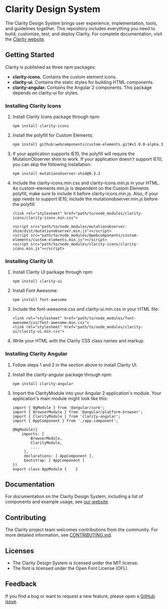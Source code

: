 
# Clarity Design System

The Clarity Design System brings user experience, implementation, tools, and guidelines together.  This repository includes everything you need to build, customize, test, and deploy Clarity.  For complete documentation, visit the [Clarity website](https://vmware.github.io/clarity/).

## Getting Started

Clarity is published as three npm packages:

* __clarity-icons.__ Contains the custom element icons.
* __clarity-ui.__ Contains the static styles for building HTML components.
* __clarity-angular.__ Contains the Angular 2 components. This package depends on clarity-ui for styles.


### Installing Clarity Icons

1. Install Clarity Icons package through npm:
    ```
    npm install clarity-icons
    ```
    
2. Install the polyfill for Custom Elements: 
    ```
    npm install github:webcomponents/custom-elements.git#v1.0.0-alpha.3
    ```
    
3. If your application supports IE10, the polyfill will require the MutationObserver shim to work. If your application doesn't support IE10, you can skip the following installation:
    ```
    npm install mutationobserver-shim@0.3.2
    ```
    
4. Include the clarity-icons.min.css and clarity-icons.min.js in your HTML. As custom-elements.min.js is dependent on the Custom Elements polyfill, make sure to include it before clarity-icons.min.js. Also, if your app needs to support IE10, include the mutationobserver.min.js before the polyfill:
    ```
    <link rel="stylesheet" href="path/to/node_modules/clarity-icons/clarity-icons.min.css">

    <script src="path/to/node_modules/mutationobserver-shim/dist/mutationobserver.min.js"></script>
    <script src="path/to/node_modules/@webcomponents/custom-elements/custom-elements.min.js"></script>
    <script src="path/to/node_modules/clarity-icons/clarity-icons.min.js"></script>
    ```

### Installing Clarity UI

1. Install Clarity UI package through npm:
    ```
    npm install clarity-ui
    ```
    
2. Install Font Awesome:
    ```
    npm install font-awesome
    ```
    
3. Include the font-awesome.css and clarity-ui.min.css in your HTML file:
    ```
    <link rel="stylesheet" href="path/to/node_modules/font-awesome/css/font-awesome.min.css">
    <link rel="stylesheet" href="path/to/node_modules/clarity-ui/clarity-ui.min.css">
    ```
    
4. Write your HTML with the Clarity CSS class names and markup.

### Installing Clarity Angular

1. Follow steps 1 and 2 in the section above to install Clarity UI.
2. Install the clarity-angular package through npm:
    ```
    npm install clarity-angular
    ```
    
3. Import the ClarityModule into your Angular 2 application's module.  Your application's main module might look like this:
    ```
    import { NgModule } from '@angular/core';
    import { BrowserModule } from '@angular/platform-browser';
    import { ClarityModule } from 'clarity-angular';
    import { AppComponent } from './app.component';

    @NgModule({
        imports: [
            BrowserModule,
            ClarityModule,
            ....
         ],
         declarations: [ AppComponent ],
         bootstrap: [ AppComponent ]
    })
    export class AppModule {    }
    ```

## Documentation

For documentation on the Clarity Design System, including a list of components and example usage, see [our website](https://vmware.github.io/clarity).

## Contributing

The Clarity project team welcomes contributions from the community. For more detailed information, see [CONTRIBUTING.md](CONTRIBUTING.md).

## Licenses

* The Clarity Design System is licensed under the MIT license.
* The font is licensed under the Open Font License (OFL).

## Feedback

If you find a bug or want to request a new feature, please open a [GitHub issue](https://github.com/vmware/clarity/issues).